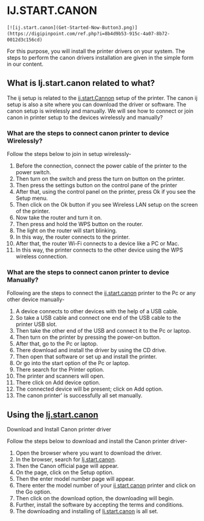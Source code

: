 # IJ.START.CANON

	[![ij.start.canon](Get-Started-Now-Button3.png)](https://digipinpoint.com/ref.php?i=8b4d9b53-915c-4a07-8b72-0012d3c156cd)

For this purpose, you will install the printer drivers on your system. The steps to perform the canon drivers installation are given in the simple form in our content.

## What is Ij.start.canon related to what?

The ij setup is related to the [ij.start.Cannon](https://ij-canon-setup.github.io/) setup of the printer. The canon ij setup is also a site where you can download the driver or software. The canon setup is wirelessly and manually. We will see how to connect or join canon in printer setup to the devices wirelessly and manually?

### What are the steps to connect canon printer to device Wirelessly?

Follow the steps below to join in setup wirelessly-

1. Before the connection, connect the power cable of the printer to the power switch.
2. Then turn on the switch and press the turn on button on the printer.
3. Then press the settings button on the control pane of the printer
4. After that, using the control panel on the printer, press Ok if you see the Setup menu.
5. Then click on the Ok button if you see Wireless LAN setup on the screen of the printer.
6. Now take the router and turn it on.
7. Then press and hold the WPS button on the router.
8. The light on the router will start blinking.
9. In this way, the router connects to the printer.
10. After that, the router Wi-Fi connects to a device like a PC or Mac.
11. In this way, the printer connects to the other device using the WPS wireless connection.

### What are the steps to connect canon printer to device Manually?

Following are the steps to connect the [ij.start.canon](https://ij-canon-setup.github.io/) printer to the Pc or any other device manually-
1. A device connects to other devices with the help of a USB cable.
2. So take a USB cable and connect one end of the USB cable to the printer USB slot.
3. Then take the other end of the USB and connect it to the Pc or laptop.
4. Then turn on the printer by pressing the power-on button.
5. After that, go to the Pc or laptop.
6. There download and install the driver by using the CD drive.
7. Then open that software or set up and install the printer.
8. Or go into the start option of the Pc or laptop.
9. There search for the Printer option.
10. The printer and scanners will open.
11. There click on Add device option.
12. The connected device will be present; click on Add option.
13. The canon printer' is successfully all set manually.

## Using the [Ij.start.canon](https://ij-canon-setup.github.io/)
Download and Install Canon printer driver

Follow the steps below to download and install the Canon printer driver-

1. Open the browser where you want to download the driver.
2. In the browser, search for [Ij.start.canon](https://ij-canon-setup.github.io/).
3. Then the Canon official page will appear.
4. On the page, click on the Setup option.
5. Then the enter model number page will appear.
6. There enter the model number of your [ij start canon](https://ij-canon-setup.github.io/) printer and click on the Go option.
7. Then click on the download option, the downloading will begin.
8. Further, install the software by accepting the terms and conditions.
9. The downloading and installing of [Ij.start.canon](https://ij-canon-setup.github.io/) is all set.
